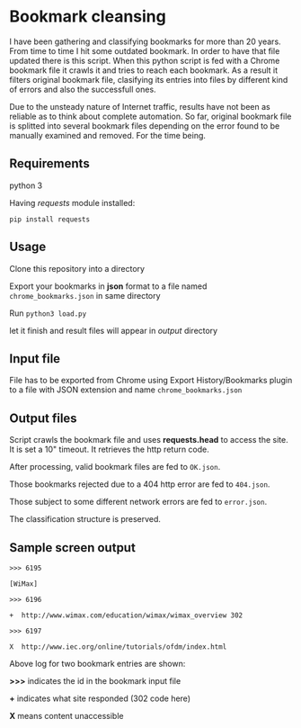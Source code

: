 # Bookmark cleansing
I have been gathering and classifying bookmarks for more than 20 years. From time to time I hit some outdated bookmark. In order to have that file updated there is this script. When this python script is fed with a Chrome bookmark file it crawls it and tries to reach each bookmark. As a result it filters original bookmark file, clasifying its entries into files by different kind of errors and also the successfull ones.

Due to the unsteady nature of Internet traffic, results have not been as reliable as to think about complete automation. So far, original bookmark file is splitted into several bookmark files depending on the error found to be manually examined and removed. For the time being.

## Requirements
python 3

Having *requests* module installed:

`pip install requests`

## Usage

Clone this repository into a directory

Export your bookmarks in **json** format to a file named `chrome_bookmarks.json` in same directory

Run `python3 load.py`

let it finish and result files will appear in _output_ directory

## Input file
File has to be exported from Chrome using Export History/Bookmarks plugin to a file with JSON extension and name `chrome_bookmarks.json`

## Output files
Script crawls the bookmark file and uses **requests.head** to access the site. It is set a 10" timeout. It retrieves the http return code.

After processing, valid bookmark files are fed to `OK.json`.

Those bookmarks rejected due to a 404 http error are fed to `404.json`.

Those subject to some different network errors are fed to `error.json`.

The classification structure is preserved.

## Sample screen output

`>>> 6195`

`[WiMax]`

`>>> 6196`

 `+  http://www.wimax.com/education/wimax/wimax_overview 302`

`>>> 6197`

 `X  http://www.iec.org/online/tutorials/ofdm/index.html`

Above log for two bookmark entries are shown:

**>>>** indicates the id in the bookmark input file

**+** indicates what site responded (302 code here)

**X** means content unaccessible

